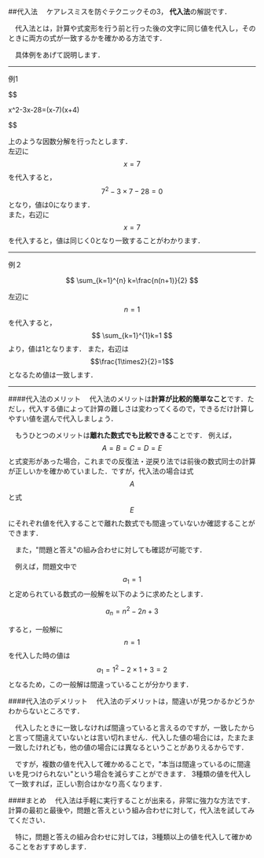 ##代入法
　ケアレスミスを防ぐテクニックその3， **代入法**の解説です．

　代入法とは，計算や式変形を行う前と行った後の文字に同じ値を代入し，そのときに両方の式が一致するかを確かめる方法です．

　具体例をあげて説明します．
***

例1

$$

x^2-3x-28=(x-7)(x+4)

$$

上のような因数分解を行ったとします．  
左辺に $$x=7$$ を代入すると，$$ 7^2-3\times 7-28=0$$ となり，値は0になります．  
また，右辺に $$x=7$$ を代入すると，値は同じく0となり一致することがわかります．

***

例２

$$
\sum_{k=1}^{n} k=\frac{n(n+1)}{2}
$$

左辺に $$n=1$$ を代入すると，
$$
\sum_{k=1}^{1}k=1
$$
より，値は1となります．
また，右辺は $$\frac{1\times2}{2}=1$$ となるため値は一致します．

***

####代入法のメリット
　代入法のメリットは**計算が比較的簡単なこと**です．ただし，代入する値によって計算の難しさは変わってくるので，できるだけ計算しやすい値を選んで代入しましょう．

　もうひとつのメリットは**離れた数式でも比較できる**ことです．
例えば， $$A=B=C=D=E$$ と式変形があった場合，これまでの反復法・逆戻り法では前後の数式同士の計算が正しいかを確かめていました．ですが，代入法の場合は式$$A$$と式$$E$$にそれぞれ値を代入することで離れた数式でも間違っていないか確認することができます．

　また，"問題と答え"の組み合わせに対しても確認が可能です．

　例えば，問題文中で$$a_1=1$$ と定められている数式の一般解を以下のように求めたとします．

$$
a_n = n^2 -2n + 3
$$

すると，一般解に $$n=1$$ を代入した時の値は
$$
a_1 = 1^2 -2 \times 1 + 3 = 2
$$
となるため，この一般解は間違っていることが分かります．
<!--
　また，確率の問題でも，$$n$$を用いた答えの場合には$n=1$などの値を代入することで，確認するといいでしょう．
-->
####代入法のデメリット
　代入法のデメリットは，間違いが見つかるかどうかわからないところです．

　代入したときに一致しなければ間違っていると言えるのですが，一致したからと言って間違えていないとは言い切れません．代入した値の場合には，たまたま一致したけれども，他の値の場合には異なるということがありえるからです．

　ですが，複数の値を代入して確かめることで，"本当は間違っているのに間違いを見つけられない"という場合を減らすことができます．
3種類の値を代入して一致すれば，正しい割合はかなり高くなります．

####まとめ
　代入法は手軽に実行することが出来る，非常に強力な方法です．計算の最初と最後や，問題と答えという組み合わせに対して，代入法を試してみてください．

　特に，問題と答えの組み合わせに対しては，3種類以上の値を代入して確かめることをおすすめします．

